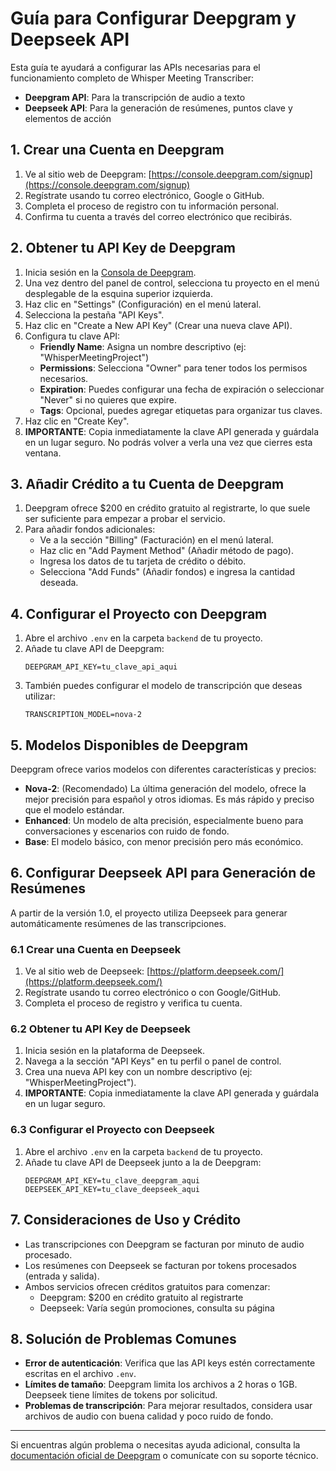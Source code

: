 # Guía para Configurar Deepgram y Deepseek API

Esta guía te ayudará a configurar las APIs necesarias para el funcionamiento completo de Whisper Meeting Transcriber:
- **Deepgram API**: Para la transcripción de audio a texto
- **Deepseek API**: Para la generación de resúmenes, puntos clave y elementos de acción

## 1. Crear una Cuenta en Deepgram

1. Ve al sitio web de Deepgram: [https://console.deepgram.com/signup](https://console.deepgram.com/signup)
2. Regístrate usando tu correo electrónico, Google o GitHub.
3. Completa el proceso de registro con tu información personal.
4. Confirma tu cuenta a través del correo electrónico que recibirás.

## 2. Obtener tu API Key de Deepgram

1. Inicia sesión en la [Consola de Deepgram](https://console.deepgram.com/login).
2. Una vez dentro del panel de control, selecciona tu proyecto en el menú desplegable de la esquina superior izquierda.
3. Haz clic en "Settings" (Configuración) en el menú lateral.
4. Selecciona la pestaña "API Keys".
5. Haz clic en "Create a New API Key" (Crear una nueva clave API).
6. Configura tu clave API:
   - **Friendly Name**: Asigna un nombre descriptivo (ej: "WhisperMeetingProject")
   - **Permissions**: Selecciona "Owner" para tener todos los permisos necesarios.
   - **Expiration**: Puedes configurar una fecha de expiración o seleccionar "Never" si no quieres que expire.
   - **Tags**: Opcional, puedes agregar etiquetas para organizar tus claves.
7. Haz clic en "Create Key".
8. **IMPORTANTE**: Copia inmediatamente la clave API generada y guárdala en un lugar seguro. No podrás volver a verla una vez que cierres esta ventana.

## 3. Añadir Crédito a tu Cuenta de Deepgram

1. Deepgram ofrece $200 en crédito gratuito al registrarte, lo que suele ser suficiente para empezar a probar el servicio.
2. Para añadir fondos adicionales:
   - Ve a la sección "Billing" (Facturación) en el menú lateral.
   - Haz clic en "Add Payment Method" (Añadir método de pago).
   - Ingresa los datos de tu tarjeta de crédito o débito.
   - Selecciona "Add Funds" (Añadir fondos) e ingresa la cantidad deseada.

## 4. Configurar el Proyecto con Deepgram

1. Abre el archivo `.env` en la carpeta `backend` de tu proyecto.
2. Añade tu clave API de Deepgram:
   ```
   DEEPGRAM_API_KEY=tu_clave_api_aqui
   ```
3. También puedes configurar el modelo de transcripción que deseas utilizar:
   ```
   TRANSCRIPTION_MODEL=nova-2
   ```

## 5. Modelos Disponibles de Deepgram

Deepgram ofrece varios modelos con diferentes características y precios:

- **Nova-2**: (Recomendado) La última generación del modelo, ofrece la mejor precisión para español y otros idiomas. Es más rápido y preciso que el modelo estándar.
- **Enhanced**: Un modelo de alta precisión, especialmente bueno para conversaciones y escenarios con ruido de fondo.
- **Base**: El modelo básico, con menor precisión pero más económico.

## 6. Configurar Deepseek API para Generación de Resúmenes

A partir de la versión 1.0, el proyecto utiliza Deepseek para generar automáticamente resúmenes de las transcripciones.

### 6.1 Crear una Cuenta en Deepseek

1. Ve al sitio web de Deepseek: [https://platform.deepseek.com/](https://platform.deepseek.com/)
2. Regístrate usando tu correo electrónico o con Google/GitHub.
3. Completa el proceso de registro y verifica tu cuenta.

### 6.2 Obtener tu API Key de Deepseek

1. Inicia sesión en la plataforma de Deepseek.
2. Navega a la sección "API Keys" en tu perfil o panel de control.
3. Crea una nueva API key con un nombre descriptivo (ej: "WhisperMeetingProject").
4. **IMPORTANTE**: Copia inmediatamente la clave API generada y guárdala en un lugar seguro.

### 6.3 Configurar el Proyecto con Deepseek

1. Abre el archivo `.env` en la carpeta `backend` de tu proyecto.
2. Añade tu clave API de Deepseek junto a la de Deepgram:
   ```
   DEEPGRAM_API_KEY=tu_clave_deepgram_aqui
   DEEPSEEK_API_KEY=tu_clave_deepseek_aqui
   ```

## 7. Consideraciones de Uso y Crédito

- Las transcripciones con Deepgram se facturan por minuto de audio procesado.
- Los resúmenes con Deepseek se facturan por tokens procesados (entrada y salida).
- Ambos servicios ofrecen créditos gratuitos para comenzar:
  - Deepgram: $200 en crédito gratuito al registrarte
  - Deepseek: Varía según promociones, consulta su página

## 8. Solución de Problemas Comunes

- **Error de autenticación**: Verifica que las API keys estén correctamente escritas en el archivo `.env`.
- **Límites de tamaño**: Deepgram limita los archivos a 2 horas o 1GB. Deepseek tiene límites de tokens por solicitud.
- **Problemas de transcripción**: Para mejorar resultados, considera usar archivos de audio con buena calidad y poco ruido de fondo.

---

Si encuentras algún problema o necesitas ayuda adicional, consulta la [documentación oficial de Deepgram](https://developers.deepgram.com/docs/) o comunícate con su soporte técnico.
